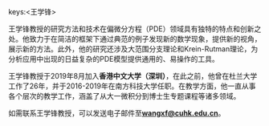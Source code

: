keys:<王学锋>


王学锋教授的研究方法和技术在偏微分方程（PDE）领域具有独特的特点和创新之处。他致力于在简洁的框架下通过典范的例子发现新的数学现象，提供新的视角，展示新的方法。此外，他的研究还涉及大范围分支理论和Krein-Rutman理论，为分析应用中出现的日益复杂的PDE模型提供通用的、易操作的工具。

王学锋教授于2019年8月加入**香港中文大学（深圳）**，在此之前，他曾在杜兰大学工作了26年，并于2016-2019年在南方科技大学任职。在教学方面，他一直从事各个层次的教学工作，涵盖了从大一微积分到博士生专题课程等诸多领域。

如需联系王学锋教授，可以发送电子邮件至**wangxf@cuhk.edu.cn**。
